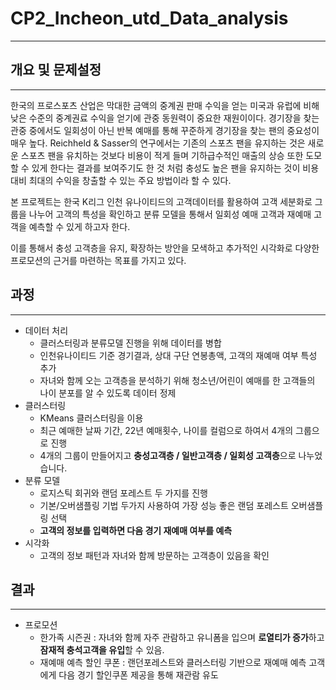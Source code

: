 # CP2_Incheon_utd_Data_analysis

---

## 개요 및 문제설정

---

한국의 프로스포츠 산업은 막대한 금액의 중계권 판매 수익을 얻는 미국과 유럽에 비해 낮은 수준의 중계권료 수익을 얻기에 관중 동원력이 중요한 재원이이다. 경기장을 찾는 관중 중에서도 일회성이 아닌 반복 예매를 통해 꾸준하게 경기장을 찾는 팬의 중요성이 매우 높다. Reichheld & Sasser의 연구에서는 기존의 스포츠 팬을 유지하는 것은 새로운 스포츠 팬을 유치하는 것보다 비용이 적게 들며 기하급수적인 매출의 상승 또한 도모할 수 있게 한다는 결과를 보여주기도 한 것 처럼 충성도 높은 팬을 유지하는 것이 비용대비 최대의 수익을 창출할 수 있는 주요 방법이라 할 수 있다.

본 프로젝트는 한국 K리그 인천 유나이티드의 고객데이터를 활용하여 고객 세분화로 그룹을 나누어 고객의 특성을 확인하고 분류 모델을 통해서 일회성 예매 고객과 재예매 고객을 예측할 수 있게 하고자 한다.

이를 통해서 충성 고객층을 유지, 확장하는 방안을 모색하고 추가적인 시각화로 다양한 프로모션의 근거를 마련하는 목표를 가지고 있다.

## 과정

---

- 데이터 처리
    - 클러스터링과 분류모델 진행을 위해 데이터를 병합
    - 인천유나이티드 기준 경기결과, 상대 구단 연봉총액, 고객의 재예매 여부 특성 추가
    - 자녀와 함께 오는 고객층을 분석하기 위해 청소년/어린이 예매를 한 고객들의 나이 분포를 알 수 있도록 데이터 정제
- 클러스터링
    - KMeans 클러스터링을 이용
    - 최근 예매한 날짜 기간, 22년 예매횟수, 나이를 컬럼으로 하여서 4개의 그룹으로 진행
    - 4개의 그룹이 만들어지고 **충성고객층 / 일반고객층 / 일회성 고객층**으로 나누었습니다.
- 분류 모델
    - 로지스틱 회귀와 랜덤 포레스트 두 가지를 진행
    - 기본/오버샘플링 기법 두가지 사용하여 가장 성능 좋은 랜덤 포레스트 오버샘플링 선택
    - **고객의 정보를 입력하면 다음 경기 재예매 여부를 예측**
- 시각화
    - 고객의 정보 패턴과 자녀와 함께 방문하는 고객층이 있음을 확인

## 결과

---

- 프로모션
    - 한가족 시즌권 : 자녀와 함께 자주 관람하고 유니폼을 입으며 **로열티가 증가**하고 **잠재적 충석고객을 유입**할 수 있음.
    - 재예매 예측 할인 쿠폰 : 랜던포레스트와 클러스터링 기반으로 재예매 예측 고객에게 다음 경기 할인쿠폰 제공을 통해 재관람 유도
